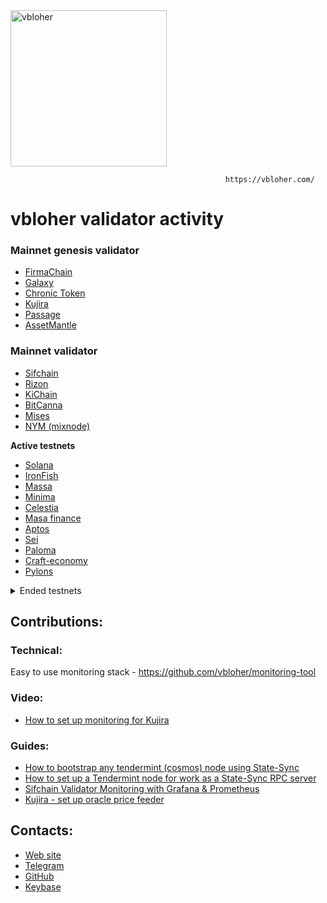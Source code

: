 <img src="https://user-images.githubusercontent.com/38581319/137599261-a856d69e-4133-46ec-b821-5c729fa07b6b.png" alt="vbloher" width="250"/>

                                                    https://vbloher.com/

# vbloher validator activity

### Mainnet genesis validator 
- [FirmaChain](https://explorer.firmachain.dev/validators/firmavaloper1rkcxlv6t6tygmfnnp3v270qru3uq0lnxpatjst)
- [Galaxy](https://explorer.postcapitalist.io/galaxy/staking/galaxyvaloper173mgkdad6f935ys7gd2yfj6z47khkwy6f9ce7n)
- [Chronic Token](https://www.skynetexplorers.com/chronic-token/staking/chronicvaloper1rwyn6w46u3067enhpdceqasg2um8dddtp9v3kx)
- [Kujira](https://cosmos.mintthemoon.xyz/kujira/staking/kujiravaloper1yafsywsluqdvlhtp30tcdhw496vg6ey3zs4u84)
- [Passage](https://www.mintscan.io/passage/validators/pasgvaloper1xp70wy9t4cqal2guacy7n8tmjf7avz8yz95kpn)
- [AssetMantle](https://assetmantle.explorers.guru/validator/mantlevaloper12w4wch0vykgw6qyveurhqck75n3dnw0c0c4fje)

### Mainnet validator 
- [Sifchain](https://www.mintscan.io/sifchain/validators/sifvaloper1tvy5apxqsf3jf0uhzknvj6qndy473smzjezvh9)
- [Rizon](https://www.mintscan.io/rizon/validators/rizonvaloper1h7qgg8p52vdpcqzhxrt6wjsnyyfasaak588lrh)
- [KiChain](https://www.mintscan.io/ki-chain/validators/kivaloper1ggrrt80qln07kqnfe5zppjgsrrqmkc4jpwvsgh)
- [BitCanna](https://www.mintscan.io/bitcanna/validators/bcnavaloper19l7slf3853c9ul0vf24zefjvdq4l8930nulqp4)
- [Mises](https://gw.mises.site/validators)
- [NYM (mixnode)](https://mixnet.explorers.guru/mixnode/Jy9Cyw53NoPHjXYgdZUFWHctfyi6e1wKAEko8VjiwQP)

**Active testnets**
- [Solana](https://www.validators.app/validators/testnet/6q4crDPH7SFp2kxAFNmRg16phDRpjtsW7QDk83EFwrLg?locale=en)
- [IronFish](https://ironfish.network/)
- [Massa](https://massa.net/)
- [Minima](https://minima.global/)
- [Celestia](https://celestia.org/)
- [Masa finance](https://masa.finance/)
- [Aptos](https://aptos.dev/)
- [Sei](https://www.seinetwork.io/)
- [Paloma](https://www.palomachain.com/blog/)
- [Craft-economy](https://crafteconomy.io/)
- [Pylons](https://www.pylons.tech/)

<details>
  <summary>Ended testnets</summary>
  
- [Evmos](https://evmos.org/)
- [NYM](https://nymtech.net/)
- [FlixNet](https://www.omniflix.network/)
- [FirmaChain](https://firmachain.org/)
- [Taraxa](https://taraxa.io/)
- [Asset-Mantle](https://assetmantle.one/)
- [Casper](https://casperlabs.io/)
- [Akash](https://akash.network/)
- [Cosmic-horizon](https://www.cosmic-horizon.com/)
- [Klever finance](https://klever.finance/)
- [Archway](https://www.archway.io/)
- [Kujira](https://kujira.app/)
- [Aura](https://aura.network/)
- [StafiHub](https://www.stafihub.io/)
- [Uptick Network](https://www.uptick.network/)
- [Another-1](https://github.com/notional-labs/anone)
- [Meson](https://meson.network/)
- [KYVE](https://www.kyve.network/)
- [Humannode](https://humanode.io/)
- [Quicksilver](https://quicksilver.zone/)

</details>

## Contributions:
### Technical:
Easy to use monitoring stack - https://github.com/vbloher/monitoring-tool
### Video:
- [How to set up monitoring for Kujira](https://www.youtube.com/watch?v=rWDLdVRx_Bs)
### Guides:
- [How to bootstrap any tendermint (cosmos) node using State-Sync](https://teletype.in/@vbloher/state-sync-bootstrap)
- [How to set up a Tendermint node for work as a State-Sync RPC server](https://teletype.in/@vbloher/state-sync-rpc)
- [Sifchain Validator Monitoring with Grafana & Prometheus](https://medium.com/@vbloher/sifchain-validator-monitoring-with-grafana-prometheus-967f3c65f9cf)
- [Kujira - set up oracle price feeder](https://medium.com/@vbloher/kujira-0-5-0-upgrade-set-up-oracle-price-feeder-6f1aa1f853c7)

## Contacts:
- [Web site](https://vbloher.com/)
- [Telegram](https://t.me/vbloher)
- [GitHub](https://github.com/vbloher)
- [Keybase](https://keybase.io/vbloher)
